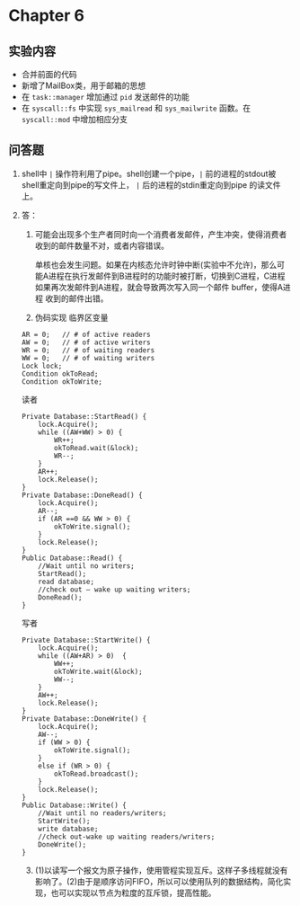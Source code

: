 # Chapter 6
## 实验内容

- 合并前面的代码
- 新增了MailBox类，用于邮箱的思想
- 在 `task::manager` 增加通过 `pid` 发送邮件的功能
- 在 `syscall::fs` 中实现 `sys_mailread` 和 `sys_mailwrite` 函数。在 `syscall::mod` 中增加相应分支

## 问答题

1. shell中 `|` 操作符利用了pipe。shell创建一个pipe，`|` 前的进程的stdout被shell重定向到pipe的写文件上， `|` 后的进程的stdin重定向到pipe 的读文件上。
   

2. 答：
   1. 可能会出现多个生产者同时向一个消费者发邮件，产生冲突，使得消费者收到的邮件数量不对，或者内容错误。

		单核也会发生问题。如果在内核态允许时钟中断(实验中不允许)，那么可能A进程在执行发邮件到B进程时的功能时被打断，切换到C进程，C进程如果再次发邮件到A进程，就会导致两次写入同一个邮件 buffer，使得A进程 收到的邮件出错。


   2. 伪码实现
	临界区变量
	```
	AR = 0;   // # of active readers
	AW = 0;   // # of active writers
	WR = 0;   // # of waiting readers
	WW = 0;   // # of waiting writers
	Lock lock;
	Condition okToRead;
	Condition okToWrite;
	```
	读者 
	```
	Private Database::StartRead() {
		lock.Acquire();
		while ((AW+WW) > 0) {
			WR++;
			okToRead.wait(&lock);
			WR--;
		}
		AR++;
		lock.Release();
	}
	Private Database::DoneRead() {
		lock.Acquire();
		AR--;
		if (AR ==0 && WW > 0) {
			okToWrite.signal();
		}
		lock.Release();
	}
	Public Database::Read() {
		//Wait until no writers;
		StartRead(); 
		read database;
		//check out – wake up waiting writers; 
		DoneRead(); 
	}

	```

   	写者
    ```
	Private Database::StartWrite() {
		lock.Acquire();
		while ((AW+AR) > 0)  {
			WW++;
			okToWrite.wait(&lock);
			WW--;
		}
		AW++;
		lock.Release();
	}
	Private Database::DoneWrite() {
		lock.Acquire();
		AW--;
		if (WW > 0) {
			okToWrite.signal();
		}
		else if (WR > 0) {
			okToRead.broadcast();
		}
		lock.Release();
	}
	Public Database::Write() {
		//Wait until no readers/writers;
		StartWrite(); 
		write database;
		//check out-wake up waiting readers/writers; 
		DoneWrite(); 
	}
	```
	3. (1)以读写一个报文为原子操作，使用管程实现互斥。这样子多线程就没有影响了。(2)由于是顺序访问FIFO，所以可以使用队列的数据结构，简化实现，也可以实现以节点为粒度的互斥锁，提高性能。

      

   